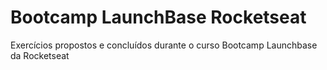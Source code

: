 # Bootcamp LaunchBase Rocketseat
Exercícios propostos e concluídos durante o curso Bootcamp Launchbase da Rocketseat
